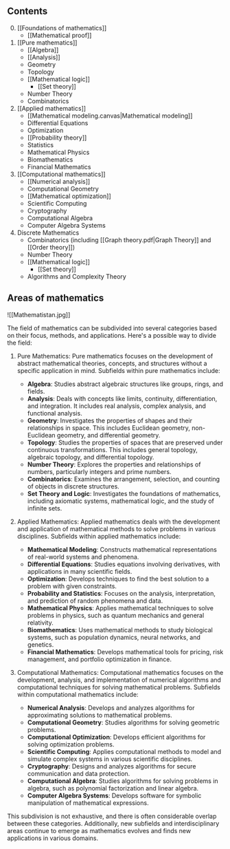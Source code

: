 ## Contents
0. [[Foundations of mathematics]]
	- [[Mathematical proof]]
1. [[Pure mathematics]]
	- [[Algebra]]
	- [[Analysis]]
	- Geometry
	- Topology
	- [[Mathematical logic]]
		- [[Set theory]]
	- Number Theory
	- Combinatorics
2. [[Applied mathematics‎]]
	- [[Mathematical modeling.canvas|Mathematical modeling]]
	- Differential Equations
	- Optimization
	- [[Probability theory]]
	- Statistics
	- Mathematical Physics
	- Biomathematics
	- Financial Mathematics
3. [[Computational mathematics]]
	- [[Numerical analysis]]
	- Computational Geometry
	- [[Mathematical optimization]]
	- Scientific Computing
	- Cryptography
	- Computational Algebra
	- Computer Algebra Systems
4. Discrete Mathematics
	- Combinatorics (including [[Graph theory.pdf|Graph Theory]] and [[Order theory]])
	- Number Theory
	- [[Mathematical logic]]
		- [[Set theory]]
	- Algorithms and Complexity Theory

## Areas of mathematics

![[Mathematistan.jpg]]

The field of mathematics can be subdivided into several categories based on their focus, methods, and applications. Here's a possible way to divide the field:

1.  Pure Mathematics: Pure mathematics focuses on the development of abstract mathematical theories, concepts, and structures without a specific application in mind. Subfields within pure mathematics include:

	- **Algebra**: Studies abstract algebraic structures like groups, rings, and fields. 
	- **Analysis**: Deals with concepts like limits, continuity, differentiation, and integration. It includes real analysis, complex analysis, and functional analysis. 
	- **Geometry**: Investigates the properties of shapes and their relationships in space. This includes Euclidean geometry, non-Euclidean geometry, and differential geometry.
	- **Topology**: Studies the properties of spaces that are preserved under continuous transformations. This includes general topology, algebraic topology, and differential topology.
	- **Number Theory**: Explores the properties and relationships of numbers, particularly integers and prime numbers.
	- **Combinatorics**: Examines the arrangement, selection, and counting of objects in discrete structures.
	- **Set Theory and Logic**: Investigates the foundations of mathematics, including axiomatic systems, mathematical logic, and the study of infinite sets.

2.  Applied Mathematics: Applied mathematics deals with the development and application of mathematical methods to solve problems in various disciplines. Subfields within applied mathematics include:

	- **Mathematical Modeling**: Constructs mathematical representations of real-world systems and phenomena.
	- **Differential Equations**: Studies equations involving derivatives, with applications in many scientific fields.
	- **Optimization**: Develops techniques to find the best solution to a problem with given constraints.
	- **Probability and Statistics**: Focuses on the analysis, interpretation, and prediction of random phenomena and data.
	- **Mathematical Physics**: Applies mathematical techniques to solve problems in physics, such as quantum mechanics and general relativity.
	- **Biomathematics**: Uses mathematical methods to study biological systems, such as population dynamics, neural networks, and genetics.
	- **Financial Mathematics**: Develops mathematical tools for pricing, risk management, and portfolio optimization in finance.

3.  Computational Mathematics: Computational mathematics focuses on the development, analysis, and implementation of numerical algorithms and computational techniques for solving mathematical problems. Subfields within computational mathematics include:

	- **Numerical Analysis**: Develops and analyzes algorithms for approximating solutions to mathematical problems.
	- **Computational Geometry**: Studies algorithms for solving geometric problems.
	- **Computational Optimization**: Develops efficient algorithms for solving optimization problems.
	- **Scientific Computing**: Applies computational methods to model and simulate complex systems in various scientific disciplines.
	- **Cryptography**: Designs and analyzes algorithms for secure communication and data protection.
	- **Computational Algebra**: Studies algorithms for solving problems in algebra, such as polynomial factorization and linear algebra.
	- **Computer Algebra Systems**: Develops software for symbolic manipulation of mathematical expressions.


This subdivision is not exhaustive, and there is often considerable overlap between these categories. Additionally, new subfields and interdisciplinary areas continue to emerge as mathematics evolves and finds new applications in various domains.




